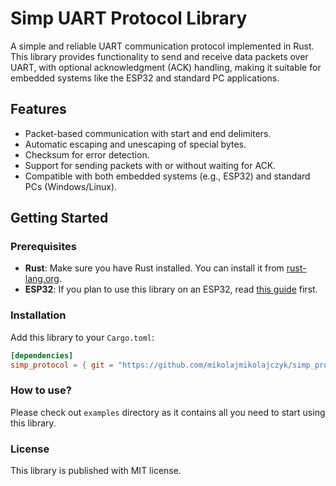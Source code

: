 # Simp UART Protocol Library

A simple and reliable UART communication protocol implemented in Rust. This library provides functionality to send and receive data packets over UART, with optional acknowledgment (ACK) handling, making it suitable for embedded systems like the ESP32 and standard PC applications.

## Features

- Packet-based communication with start and end delimiters.
- Automatic escaping and unescaping of special bytes.
- Checksum for error detection.
- Support for sending packets with or without waiting for ACK.
- Compatible with both embedded systems (e.g., ESP32) and standard PCs (Windows/Linux).

## Getting Started

### Prerequisites

- **Rust**: Make sure you have Rust installed. You can install it from [rust-lang.org](https://www.rust-lang.org/).
- **ESP32**: If you plan to use this library on an ESP32, read [this guide](https://docs.esp-rs.org/book/) first.

### Installation

Add this library to your `Cargo.toml`:

```toml
[dependencies]
simp_protocol = { git = "https://github.com/mikolajmikolajczyk/simp_protocol.git" }  # Adjust the path as necessary
```

### How to use?

Please check out `examples` directory as it contains all you need to start using this library.

### License

This library is published with MIT license.